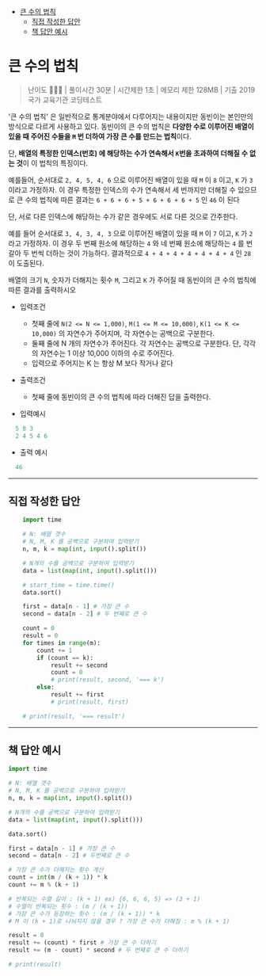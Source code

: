- [큰 수의 법칙](#큰-수의-법칙)
  - [직접 작성한 답안](#직접-작성한-답안)
  - [책 답안 예시](#책-답안-예시)

# 큰 수의 법칙

> 난이도 🧡🤍🤍 | 풀이시간 30분 | 시간제한 1초 | 메모리 제한 128MB | 기출 2019 국가 교육기관 코딩테스트

'큰 수의 법칙' 은 일반적으로 통계분야에서 다루어지는 내용이지만 동빈이는 본인만의 방식으로 다르게 사용하고 있다. 동빈이의 큰 수의 법칙은 **다양한 수로 이루어진 배열이 있을 때 주어진 수들을 `M` 번 더하여 가장 큰 수를 만드는 법칙**이다.

단, **배열의 특정한 인덱스(번호) 에 해당하는 수가 연속해서 `K`번을 초과하여 더해질 수 없는 것**이 이 법칙의 특징이다.

예를들어, 순서대로 `2, 4, 5, 4, 6` 으로 이루어진 배열이 있을 때 `M` 이 `8` 이고, `K` 가 `3` 이라고 가정하자. 이 경우 특정한 인덱스의 수가 연속해서 세 번까지만 더해질 수 있으므로 큰 수의 법칙에 따른 결과는 `6 + 6 + 6 + 5 + 6 + 6 + 6 + 5` 인 `46` 이 된다

단, 서로 다른 인덱스에 해당하는 수가 같은 경우에도 서로 다른 것으로 간주한다.

예를 들어 순서대로 `3, 4, 3, 4, 3` 으로 이루어진 배열이 있을 때 `M` 이 `7` 이고, `K` 가 `2` 라고 가정하자. 이 경우 두 번째 원소에 해당하는 `4` 와 네 번째 원소에 해당하는 `4` 를 번갈아 두 번씩 더하는 것이 가능하다. 결과적으로 `4 + 4 + 4 + 4 + 4 + 4 + 4` 인 `28` 이 도출된다.

배열의 크기 `N`, 숫자가 더해지는 횟수 `M`, 그리고 `K` 가 주어질 때 동빈이의 큰 수의 법칙에 따른 결과를 출력하시오

* 입력조건
  * 첫째 줄에 `N(2 <= N <= 1,000)`, `M(1 <= M <= 10,000)`, `K(1 <= K <= 10,000)` 의 자연수가 주어지며, 각 자연수는 공백으로 구분한다.
  * 둘째 줄에 N 개의 자연수가 주어진다. 각 자연수는 공백으로 구분한다. 단, 각각의 자연수는 1 이상 10,000 이하의 수로 주어진다.
  * 입력으로 주어지는 K 는 항상 M 보다 작거나 같다
* 출력조건
  * 첫째 줄에 동빈이의 큰 수의 법칙에 따라 더해진 답을 출력한다.

* 입력예시

``` python
  5 8 3
  2 4 5 4 6
```

* 출력 예시

``` python
  46
```

-------
## 직접 작성한 답안

``` python
    import time

    # N: 배열 갯수
    # N, M, K 를 공백으로 구분하여 입력받기
    n, m, k = map(int, input().split())

    # N개의 수를 공백으로 구분하여 입력받기
    data = list(map(int, input().split()))

    # start_time = time.time()
    data.sort()

    first = data[n - 1] # 가장 큰 수
    second = data[n - 2] # 두 번째로 큰 수

    count = 0
    result = 0
    for times in range(m):
        count += 1
        if (count == k):
            result += second
            count = 0
            # print(result, second, '=== k')
        else:
            result += first
            # print(result, first)

    # print(result, '=== result')
```

------

## 책 답안 예시

``` py
import time

# N: 배열 갯수
# N, M, K 를 공백으로 구분하여 입력받기
n, m, k = map(int, input().split())

# N개의 수를 공백으로 구분하여 입력받기
data = list(map(int, input().split()))

data.sort()

first = data[n - 1] # 가장 큰 수
second = data[n - 2] # 두번째로 큰 수

# 가장 큰 수가 더해지는 횟수 계산
count = int(m / (k + 1)) * k
count += m % (k + 1) 

# 반복되는 수열 길이 : (k + 1) ex) {6, 6, 6, 5} => (3 + 1)
# 수열이 반복되는 횟수 : (m / (k + 1))
# 가장 큰 수가 등장하는 횟수 : (m / (k + 1)) * k
# M 이 (k + 1)로 나눠지지 않을 경우 ? 가장 큰 수가 더해짐 : m % (k + 1)

result = 0
result += (count) * first # 가장 큰 수 더하기
result += (m - count) * second # 두 번째로 큰 수 더하기

# print(result)
```